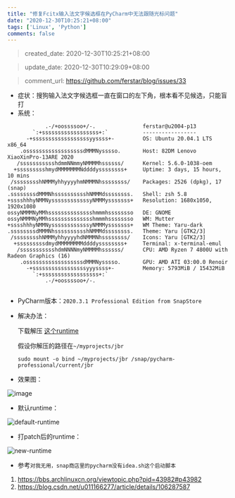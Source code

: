 ```yaml
---
title: "修复Fcitx输入法文字候选框在PyCharm中无法跟随光标问题"
date: "2020-12-30T10:25:21+08:00"
tags: ['Linux', 'Python']
comments: false
---
```


> created_date: 2020-12-30T10:25:21+08:00

> update_date: 2020-12-30T10:29:09+08:00

> comment_url: https://github.com/ferstar/blog/issues/33

- 症状：搜狗输入法文字候选框一直在窗口的左下角，根本看不见候选，只能盲打
- 系统：

```shell
            .-/+oossssoo+/-.               ferstar@u2004-p13 
        `:+ssssssssssssssssss+:`           ----------------- 
      -+ssssssssssssssssssyyssss+-         OS: Ubuntu 20.04.1 LTS x86_64 
    .ossssssssssssssssssdMMMNysssso.       Host: 82DM Lenovo XiaoXinPro-13ARE 2020 
   /ssssssssssshdmmNNmmyNMMMMhssssss/      Kernel: 5.6.0-1038-oem 
  +ssssssssshmydMMMMMMMNddddyssssssss+     Uptime: 3 days, 15 hours, 10 mins 
 /sssssssshNMMMyhhyyyyhmNMMMNhssssssss/    Packages: 2526 (dpkg), 17 (snap) 
.ssssssssdMMMNhsssssssssshNMMMdssssssss.   Shell: zsh 5.8 
+sssshhhyNMMNyssssssssssssyNMMMysssssss+   Resolution: 1680x1050, 1920x1080 
ossyNMMMNyMMhsssssssssssssshmmmhssssssso   DE: GNOME 
ossyNMMMNyMMhsssssssssssssshmmmhssssssso   WM: Mutter 
+sssshhhyNMMNyssssssssssssyNMMMysssssss+   WM Theme: Yaru-dark 
.ssssssssdMMMNhsssssssssshNMMMdssssssss.   Theme: Yaru [GTK2/3] 
 /sssssssshNMMMyhhyyyyhdNMMMNhssssssss/    Icons: Yaru [GTK2/3] 
  +sssssssssdmydMMMMMMMMddddyssssssss+     Terminal: x-terminal-emul 
   /ssssssssssshdmNNNNmyNMMMMhssssss/      CPU: AMD Ryzen 7 4800U with Radeon Graphics (16)  
    .ossssssssssssssssssdMMMNysssso.       GPU: AMD ATI 03:00.0 Renoir 
      -+sssssssssssssssssyyyssss+-         Memory: 5793MiB / 15432MiB 
        `:+ssssssssssssssssss+:`
            .-/+oossssoo+/-.                                       
                                                                   
```

- PyCharm版本：`2020.3.1 Professional Edition from SnapStore`

- 解决办法：

    下载解压 [这个runtime](https://github.com/RikudouPatrickstar/JetBrainsRuntime-for-Linux-x64/releases)

    假设你解压的路径在`~/myprojects/jbr`

    `sudo mount -o bind ~/myprojects/jbr /snap/pycharm-professional/current/jbr`

- 效果图：

![image](https://user-images.githubusercontent.com/2854276/103345249-d78b9e00-4acb-11eb-9fd1-6f3bf0444f92.png)

- 默认runtime：

![default-runtime](https://user-images.githubusercontent.com/2854276/103345287-f722c680-4acb-11eb-920a-da50e6af00fb.png)

- 打patch后的runtime：

![new-runtime](https://user-images.githubusercontent.com/2854276/103345302-01dd5b80-4acc-11eb-90dc-b5b75aa3f3a3.png)

- 参考`对我无用，snap商店里的pycharm没有idea.sh这个启动脚本`

1. https://bbs.archlinuxcn.org/viewtopic.php?pid=43982#p43982
2. https://blog.csdn.net/u011166277/article/details/106287587

